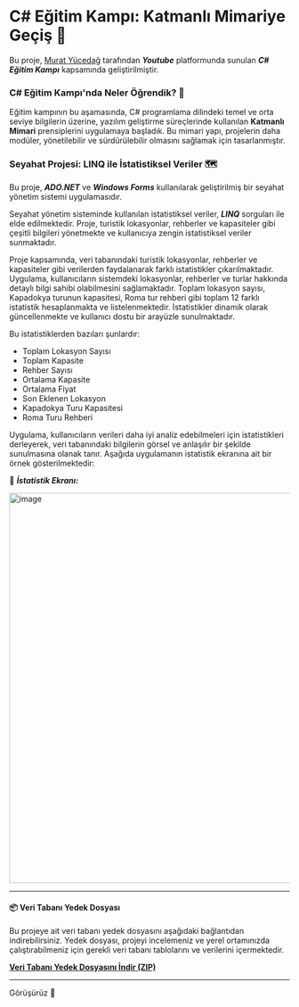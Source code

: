 # C# Eğitim Kampı: Katmanlı Mimariye Geçiş 🚀

Bu proje, [Murat Yücedağ](https://github.com/MuratYucedag) tarafından ***Youtube*** platformunda sunulan ***C# Eğitim Kampı*** kapsamında geliştirilmiştir. 

### C# Eğitim Kampı'nda Neler Öğrendik? 🔎

Eğitim kampının bu aşamasında, C# programlama dilindeki temel ve orta seviye bilgilerin üzerine, yazılım geliştirme süreçlerinde kullanılan **Katmanlı Mimari** prensiplerini uygulamaya başladık. Bu mimari yapı, projelerin daha modüler, yönetilebilir ve sürdürülebilir olmasını sağlamak için tasarlanmıştır.

### Seyahat Projesi: LINQ ile İstatistiksel Veriler 🗺️

Bu proje, ***ADO.NET*** ve ***Windows Forms*** kullanılarak geliştirilmiş bir seyahat yönetim sistemi uygulamasıdır. </br>

Seyahat yönetim sisteminde kullanılan istatistiksel veriler, ***LINQ*** sorguları ile elde edilmektedir. Proje, turistik lokasyonlar, rehberler ve kapasiteler gibi çeşitli bilgileri yönetmekte ve kullanıcıya zengin istatistiksel veriler sunmaktadır.

Proje kapsamında, veri tabanındaki turistik lokasyonlar, rehberler ve kapasiteler gibi verilerden faydalanarak farklı istatistikler çıkarılmaktadır. Uygulama, kullanıcıların sistemdeki lokasyonlar, rehberler ve turlar hakkında detaylı bilgi sahibi olabilmesini sağlamaktadır. Toplam lokasyon sayısı, Kapadokya turunun kapasitesi, Roma tur rehberi gibi toplam 12 farklı istatistik hesaplanmakta ve listelenmektedir. İstatistikler dinamik olarak güncellenmekte ve kullanıcı dostu bir arayüzle sunulmaktadır.  

Bu istatistiklerden bazıları şunlardır:
- Toplam Lokasyon Sayısı
- Toplam Kapasite  
- Rehber Sayısı  
- Ortalama Kapasite  
- Ortalama Fiyat
- Son Eklenen Lokasyon
- Kapadokya Turu Kapasitesi 
- Roma Turu Rehberi

Uygulama, kullanıcıların verileri daha iyi analiz edebilmeleri için istatistikleri derleyerek, veri tabanındaki bilgilerin görsel ve anlaşılır bir şekilde sunulmasına olanak tanır. Aşağıda uygulamanın istatistik ekranına ait bir örnek gösterilmektedir:

🌱 ***İstatistik Ekranı:*** </br>

<img src="https://github.com/user-attachments/assets/15aa8413-6953-4e62-80af-94c0ff92389b" alt="image" width="700"> </br>

-----------------------------------------------------------------------
#### 📦 Veri Tabanı Yedek Dosyası

Bu projeye ait veri tabanı yedek dosyasını aşağıdaki bağlantıdan indirebilirsiniz. Yedek dosyası, projeyi incelemeniz ve yerel ortamınızda çalıştırabilmeniz için gerekli veri tabanı tablolarını ve verilerini içermektedir.

[**Veri Tabanı Yedek Dosyasını İndir (ZIP)**](https://drive.google.com/file/d/1x9Fm6GEuMoEnUQW4Dv1Ixfksy8eWqqCU/view?usp=sharing)

-----------------------------------------------------------------------

Görüşürüz 🎉
